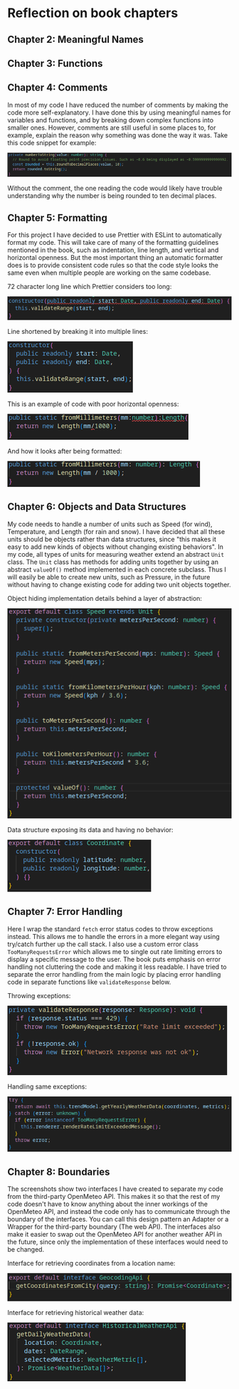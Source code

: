 # Reflection on book chapters

## Chapter 2: Meaningful Names

## Chapter 3: Functions

## Chapter 4: Comments

In most of my code I have reduced the number of comments by making the code more self-explanatory. I have done this by using meaningful names for variables and functions, and by breaking down complex functions into smaller ones. However, comments are still useful in some places to, for example, explain the reason why something was done the way it was. Take this code snippet for example:

![Code with comment](.readme/screenshots/4-1.png)

Without the comment, the one reading the code would likely have trouble understanding why the number is being rounded to ten decimal places.

## Chapter 5: Formatting

For this project I have decided to use Prettier with ESLint to automatically format my code. This will take care of many of the formatting guidelines mentioned in the book, such as indentation, line length, and vertical and horizontal openness. But the most important thing an automatic formatter does is to provide consistent code rules so that the code style looks the same even when multiple people are working on the same codebase.

72 character long line which Prettier considers too long:

![Code with long line length](.readme/screenshots/5-1.png)

Line shortened by breaking it into multiple lines:

![Code with short line length](.readme/screenshots/5-2.png)

This is an example of code with poor horizontal openness:

![Code with poor horizontal openness](.readme/screenshots/5-3.png)

And how it looks after being formatted:

![Code with good horizontal openness](.readme/screenshots/5-4.png)

## Chapter 6: Objects and Data Structures

My code needs to handle a number of units such as Speed (for wind), Temperature, and Length (for rain and snow). I have decided that all these units should be objects rather than data structures, since "this makes it easy to add new kinds of objects without changing existing behaviors". In my code, all types of units for measuring weather extend an abstract `Unit` class. The `Unit` class has methods for adding units together by using an abstract `valueOf()` method implemented in each concrete subclass. Thus I will easily be able to create new units, such as Pressure, in the future without having to change existing code for adding two unit objects together.

Object hiding implementation details behind a layer of abstraction:

![Example of an object](.readme/screenshots/6-1.png)

Data structure exposing its data and having no behavior:

![Example of a data structure](.readme/screenshots/6-2.png)

## Chapter 7: Error Handling

Here I wrap the standard `fetch` error status codes to throw exceptions instead. This allows me to handle the errors in a more elegant way using try/catch further up the call stack. I also use a custom error class `TooManyRequestsError` which allows me to single out rate limiting errors to display a specific message to the user. The book puts emphasis on error handling not cluttering the code and making it less readable. I have tried to separate the error handling from the main logic by placing error handling code in separate functions like `validateResponse` below.

Throwing exceptions:

![Throwing an exception](.readme/screenshots/7-2.png)

Handling same exceptions:

![Error handling](.readme/screenshots/7-1.png)

## Chapter 8: Boundaries

The screenshots show two interfaces I have created to separate my code from the third-party OpenMeteo API. This makes it so that the rest of my code doesn't have to know anything about the inner workings of the OpenMeteo API, and instead the code only has to communicate through the boundary of the interfaces. You can call this design pattern an Adapter or a Wrapper for the third-party boundary (The web API). The interfaces also make it easier to swap out the OpenMeteo API for another weather API in the future, since only the implementation of these interfaces would need to be changed.

Interface for retrieving coordinates from a location name:

![GeocodingApi interface](.readme/screenshots/8-1.png)

Interface for retrieving historical weather data:

![HistoricalWeatherApi interface](.readme/screenshots/8-2.png)